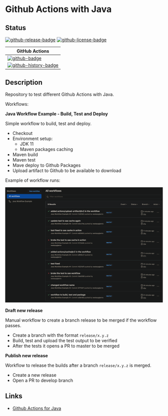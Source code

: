 # Github Actions with Java

## Status

<!-- badges -->
[![github-release-badge]][github-release]
[![github-license-badge]][github-license]
<!-- badges -->

<!-- history badges -->
| GitHub Actions |
| -------------- |
| [![github-badge]][github] |
| [![github-history-badge]][github] |
<!-- history badges -->

## Description

Repository to test different Github Actions with Java.

Workflows:

**Java Workflow Example - Build, Test and Deploy**

Simple workflow to build, test and deploy.

- Checkout
- Environment setup:
  - JDK 11
  - Maven packages caching
- Maven build
- Maven test
- Mave deploy to Github Packages
- Upload artifact to Github to be available to download

Example of workflow runs:

![Results](imgs/workflow-print.png)

**Draft new release**

Manual workflow to create a branch release to be merged if the workflow passes.

- Create a branch with the format `release/x.y.z`
- Build, test and upload the test output to be verified
- After the tests it opens a PR to master to be merged

**Publish new release**

Workflow to release the builds after a branch `release/x.y.z` is merged.

- Create a new release
- Open a PR to develop branch

## Links

- [Github Actions for Java](https://docs.github.com/en/actions/language-and-framework-guides/github-actions-for-java)


[github-release]: https://github.com/wesleyegberto/gh-actions-java/releases/latest
[github-release-badge]: https://img.shields.io/github/release/wesleyegberto/gh-actions-java.svg?logo=github&style=flat "Latest Release"
[github-license]: https://github.com/wesleyegberto/gh-actions-java/blob/master/LICENSE
[github-license-badge]: https://img.shields.io/github/license/wesleyegberto/gh-actions-java.svg?style=flat "License"
[github]: https://github.com/wesleyegberto/gh-actions-java/actions?query=branch%3Amaster
[github-badge]: https://github.com/wesleyegberto/gh-actions-java/actions/workflows/build-test-deploy.yml/badge.svg?branch=master
[github-history-badge]: https://buildstats.info/github/chart/wesleyegberto/gh-actions-java?includeBuildsFromPullRequest=false "GitHub Actions History"
